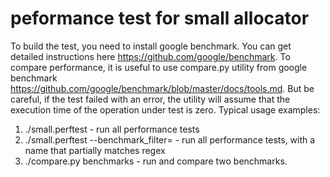 # peformance test for small allocator

To build the test, you need to install google benchmark.
You can get detailed instructions here https://github.com/google/benchmark.
To compare performance, it is useful to use compare.py utility from google
benchmark https://github.com/google/benchmark/blob/master/docs/tools.md. But
be careful, if the test failed with an error, the utility will assume that the
execution time of the operation under test is zero.
Typical usage examples:
1. ./small.perftest - run all performance tests
2. ./small.perftest --benchmark_filter=<regex> - run all performance tests, with
                                                 a name that partially matches regex
3. ./compare.py benchmarks <old> <new> - run and compare two benchmarks.
